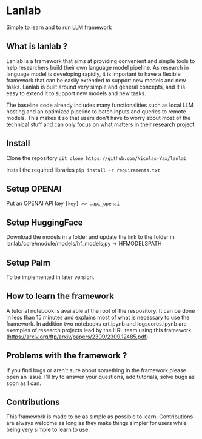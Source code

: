 # Lanlab
Simple to learn and to run LLM framework

## What is lanlab ?
Lanlab is a framework that aims at providing convenient and simple tools to help researchers build their own language model pipeline. As research in language model is developing rapidly, it is important to have a flexible framework that can be easily extended to support new models and new tasks. Lanlab is built around very simple and general concepts, and it is easy to extend it to support new models and new tasks.

The baseline code already includes many functionalities such as local LLM hosting and an optimized pipeline to batch inputs and queries to remote models. This makes it so that users don't have to worry about most of the technical stuff and can only focus on what matters in their research project.

## Install
Clone the repository
```git clone https://github.com/Nicolas-Yax/lanlab```

Install the required libraries
```pip install -r requirements.txt```

## Setup OPENAI

Put an OPENAI API key
```[key] >> .api_openai```

## Setup HuggingFace

Download the models in a folder and update the link to the folder in lanlab/core/module/models/hf_models;py -> HFMODELSPATH

## Setup Palm

To be implemented in later version.

## How to learn the framework
A tutorial notebook is available at the root of the respository. It can be done in less than 15 minutes and explains most of what is necessary to use the framework. In addition two notebooks crt.ipynb and logscores.ipynb are exemples of research projects lead by the HRL team using this framework (https://arxiv.org/ftp/arxiv/papers/2309/2309.12485.pdf).

## Problems with the framework ?
If you find bugs or aren't sure about something in the framework please open an issue. I'll try to answer your questions, add tutorials, solve bugs as soon as I can.

## Contributions
This framework is made to be as simple as possible to learn. Contributions are always welcome as long as they make things simpler for users while being very simple to learn to use.